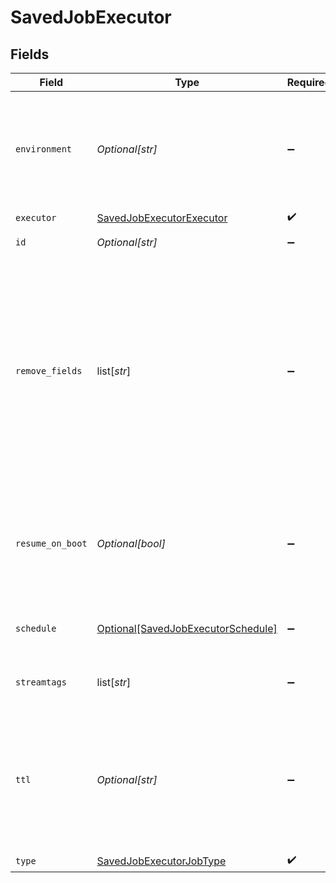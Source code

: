 # SavedJobExecutor


## Fields

| Field                                                                                                                                                                                             | Type                                                                                                                                                                                              | Required                                                                                                                                                                                          | Description                                                                                                                                                                                       |
| ------------------------------------------------------------------------------------------------------------------------------------------------------------------------------------------------- | ------------------------------------------------------------------------------------------------------------------------------------------------------------------------------------------------- | ------------------------------------------------------------------------------------------------------------------------------------------------------------------------------------------------- | ------------------------------------------------------------------------------------------------------------------------------------------------------------------------------------------------- |
| `environment`                                                                                                                                                                                     | *Optional[str]*                                                                                                                                                                                   | :heavy_minus_sign:                                                                                                                                                                                | Optionally, enable this config only on a specified Git branch. If empty, will be enabled everywhere.                                                                                              |
| `executor`                                                                                                                                                                                        | [SavedJobExecutorExecutor](../../models/shared/savedjobexecutorexecutor.md)                                                                                                                       | :heavy_check_mark:                                                                                                                                                                                | N/A                                                                                                                                                                                               |
| `id`                                                                                                                                                                                              | *Optional[str]*                                                                                                                                                                                   | :heavy_minus_sign:                                                                                                                                                                                | Unique ID for this Job.                                                                                                                                                                           |
| `remove_fields`                                                                                                                                                                                   | list[*str*]                                                                                                                                                                                       | :heavy_minus_sign:                                                                                                                                                                                | List of fields to remove from Discover results. Wildcards (e.g.: aws*) are allowed. This is useful when discovery returns sensitive fields that should not be exposed in the Jobs user interface. |
| `resume_on_boot`                                                                                                                                                                                  | *Optional[bool]*                                                                                                                                                                                  | :heavy_minus_sign:                                                                                                                                                                                | Resumes the ad hoc job if a failure condition causes Stream to restart during job execution.                                                                                                      |
| `schedule`                                                                                                                                                                                        | [Optional[SavedJobExecutorSchedule]](../../models/shared/savedjobexecutorschedule.md)                                                                                                             | :heavy_minus_sign:                                                                                                                                                                                | Configuration for a scheduled job.                                                                                                                                                                |
| `streamtags`                                                                                                                                                                                      | list[*str*]                                                                                                                                                                                       | :heavy_minus_sign:                                                                                                                                                                                | Add tags for filtering and grouping in @{product}.                                                                                                                                                |
| `ttl`                                                                                                                                                                                             | *Optional[str]*                                                                                                                                                                                   | :heavy_minus_sign:                                                                                                                                                                                | Time to keep the job's artifacts on disk after job completion. This also affects how long a job is listed in the Job Inspector.                                                                   |
| `type`                                                                                                                                                                                            | [SavedJobExecutorJobType](../../models/shared/savedjobexecutorjobtype.md)                                                                                                                         | :heavy_check_mark:                                                                                                                                                                                | Job type.                                                                                                                                                                                         |